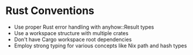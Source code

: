 # Rust Conventions

- Use proper Rust error handling with anyhow::Result types
- Use a workspace structure with multiple crates
- Don't have Cargo workspace root dependencies
- Employ strong typing for various concepts like Nix path and hash types
